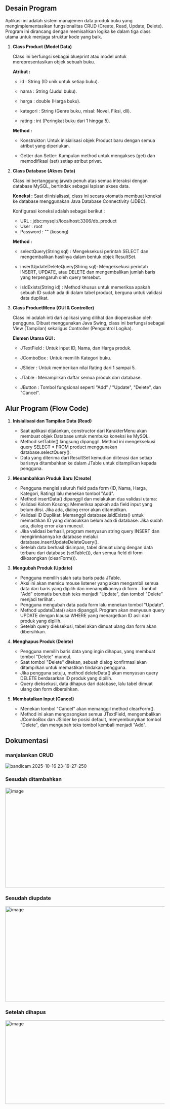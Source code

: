 ## Desain Program
Aplikasi ini adalah sistem manajemen data produk buku yang mengimplementasikan fungsionalitas CRUD (Create, Read, Update, Delete). Program ini dirancang dengan memisahkan logika ke dalam tiga class utama untuk menjaga struktur kode yang baik.

1. **Class Product (Model Data)**
   
    Class ini berfungsi sebagai blueprint atau model untuk merepresentasikan objek sebuah buku.
    
    **Atribut :**
    
    - id : String (ID unik untuk setiap buku).
    
    - nama : String (Judul buku).
    
    - harga : double (Harga buku).
    
    - kategori : String (Genre buku, misal: Novel, Fiksi, dll).
    
    - rating : int (Peringkat buku dari 1 hingga 5).
    
    **Method :**
    
    - Konstruktor: Untuk inisialisasi objek Product baru dengan semua atribut yang diperlukan.
    
    - Getter dan Setter: Kumpulan method untuk mengakses (get) dan memodifikasi (set) setiap atribut privat.

2. **Class Database (Akses Data)**
   
    Class ini bertanggung jawab penuh atas semua interaksi dengan database MySQL, bertindak sebagai lapisan akses data.

    **Koneksi :** Saat diinisialisasi, class ini secara otomatis membuat koneksi ke database menggunakan Java Database Connectivity (JDBC).

   Konfigurasi koneksi adalah sebagai berikut :

      - URL : jdbc:mysql://localhost:3306/db_product 
      - User : root 
      - Password : "" (kosong)
        

    **Method :**
   
   - selectQuery(String sql) : Mengeksekusi perintah SELECT dan mengembalikan hasilnya dalam bentuk objek ResultSet.
   
   - insertUpdateDeleteQuery(String sql): Mengeksekusi perintah INSERT, UPDATE, atau DELETE dan mengembalikan jumlah baris yang terpengaruh oleh query tersebut.
   
   - isIdExists(String id) : Method khusus untuk memeriksa apakah sebuah ID sudah ada di dalam tabel product, berguna untuk validasi data duplikat.

4. **Class ProductMenu (GUI & Controller)**
   
    Class ini adalah inti dari aplikasi yang dilihat dan dioperasikan oleh pengguna. Dibuat menggunakan Java Swing, class ini berfungsi sebagai View (Tampilan) sekaligus Controller (Pengontrol Logika).
    
    **Elemen Utama GUI :**
    
      - JTextField : Untuk input ID, Nama, dan Harga produk.
      
      - JComboBox : Untuk memilih Kategori buku.
      
      - JSlider : Untuk memberikan nilai Rating dari 1 sampai 5.
      
      - JTable : Menampilkan daftar semua produk dari database.
      
      - JButton : Tombol fungsional seperti "Add" / "Update", "Delete", dan "Cancel".

## Alur Program (Flow Code)

  1. **Inisialisasi dan Tampilan Data (Read)**
        - Saat aplikasi dijalankan, constructor dari KarakterMenu akan membuat objek Database untuk membuka koneksi ke MySQL.
        - Method setTable() langsung dipanggil. Method ini mengeksekusi query SELECT * FROM product menggunakan database.selectQuery().
        - Data yang diterima dari ResultSet kemudian diiterasi dan setiap barisnya ditambahkan ke dalam JTable untuk ditampilkan kepada pengguna.
  
  2. **Menambahkan Produk Baru (Create)**
        - Pengguna mengisi seluruh field pada form (ID, Nama, Harga, Kategori, Rating) lalu menekan tombol "Add".
        - Method insertData() dipanggil dan melakukan dua validasi utama:
        - Validasi Kolom Kosong: Memeriksa apakah ada field input yang belum diisi. Jika ada, dialog error akan ditampilkan.
        - Validasi ID Duplikat: Memanggil database.isIdExists() untuk memastikan ID yang dimasukkan belum ada di database. Jika sudah ada, dialog error akan muncul.
        - Jika validasi berhasil, program menyusun string query INSERT dan mengirimkannya ke database melalui database.insertUpdateDeleteQuery().
        - Setelah data berhasil disimpan, tabel dimuat ulang dengan data terbaru dari database (setTable()), dan semua field di form dikosongkan (clearForm()).
  
  3. **Mengubah Produk (Update)**
        - Pengguna memilih salah satu baris pada JTable.  
        - Aksi ini akan memicu mouse listener yang akan mengambil semua data dari baris yang dipilih dan menampilkannya di form . Tombol "Add" otomatis berubah teks menjadi "Update", dan tombol "Delete" menjadi terlihat .
        - Pengguna mengubah data pada form lalu menekan tombol "Update".
        - Method updateData() akan dipanggil. Program akan menyusun query UPDATE dengan klausa WHERE yang menargetkan ID asli dari produk yang dipilih.
        - Setelah query dieksekusi, tabel akan dimuat ulang dan form akan dibersihkan.
  
  4. **Menghapus Produk (Delete)**
        - Pengguna memilih baris data yang ingin dihapus, yang membuat tombol "Delete" muncul.
        - Saat tombol "Delete" ditekan, sebuah dialog konfirmasi akan ditampilkan untuk memastikan tindakan pengguna.
        - Jika pengguna setuju, method deleteData() akan menyusun query DELETE berdasarkan ID produk yang dipilih.
        - Query dieksekusi, data dihapus dari database, lalu tabel dimuat ulang dan form dibersihkan.

  5. **Membatalkan Input (Cancel)**
        - Menekan tombol "Cancel" akan memanggil method clearForm().
        - Method ini akan mengosongkan semua JTextField, mengembalikan JComboBox dan JSlider ke posisi default, menyembunyikan tombol "Delete", dan mengubah teks tombol kembali menjadi "Add".
    
## Dokumentasi

### manjalankan CRUD
![bandicam 2025-10-16 23-19-27-250](https://github.com/user-attachments/assets/6dbee737-56d9-4fa8-afcc-4f582336c1eb)

### Sesudah ditambahkan
<img width="780" height="315" alt="image" src="https://github.com/user-attachments/assets/ab5f1d8b-a276-4a38-8569-94a788ca4b0d" />

### Sesudah diupdate
<img width="780" height="301" alt="image" src="https://github.com/user-attachments/assets/96962653-4f53-4bf5-adf8-d98f49a5f731" />

### Setelah dihapus
<img width="778" height="264" alt="image" src="https://github.com/user-attachments/assets/d9671a57-855d-4a1c-bcdf-0caf6112dcc5" />




